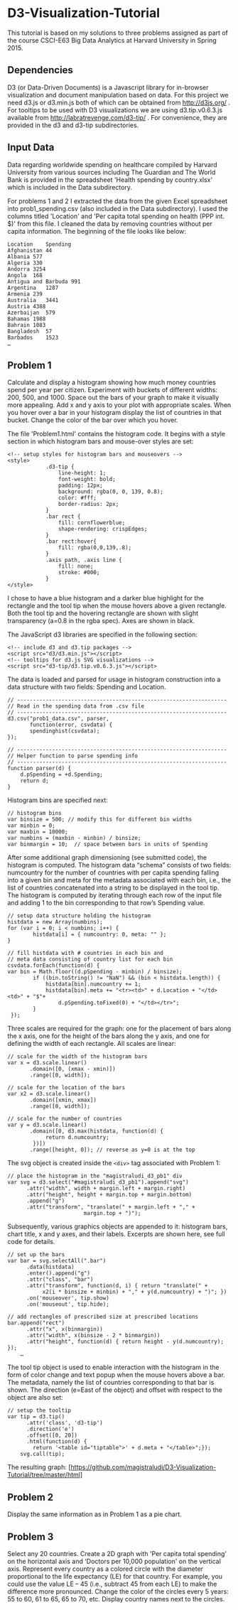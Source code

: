 # D3-Visualization-Tutorial
This tutorial is based on my solutions to three problems assigned as part of the course CSCI-E63 Big Data Analytics at Harvard University in Spring 2015.

##  Dependencies
D3 (or Data-Driven Documents)  is a Javascript library for in-browser visualization and document manipulation based on data. For this project we need d3.js or d3.min.js both of which can be obtained from http://d3js.org/ . 
For tooltips to be used with D3 visualizations we are using d3.tip.v0.6.3.js available from http://labratrevenge.com/d3-tip/ .
For convenience, they are provided in the d3 and d3-tip subdirectories.

## Input Data
Data regarding worldwide spending on healthcare compiled by Harvard University from various sources including The Guardian and The World Bank is provided in the spreadsheet 'Health spending by country.xlsx' which is included in the Data subdirectory.

For problems 1 and 2 I extracted the data from the given Excel spreadsheet into prob1_spending.csv (also included in the Data subdirectory). I used the columns titled 'Location' and 'Per capita total spending on health (PPP int. $)' from this file. I cleaned the data by removing countries without per capita information. The beginning of the file looks like below:

```
Location	Spending
Afghanistan	44
Albania	577
Algeria	330
Andorra	3254
Angola	168
Antigua and Barbuda	991
Argentina	1287
Armenia	239
Australia	3441
Austria	4388
Azerbaijan	579
Bahamas	1988
Bahrain	1083
Bangladesh	57
Barbados	1523
…
```
## Problem 1
Calculate and display a histogram showing how much money countries spend per year per citizen. Experiment with buckets of different widths: 200, 500, and 1000. Space out the bars of your graph to make it visually more appealing. Add x and y axis to your plot with appropriate scales. When you hover over a bar in your histogram display the list of countries in that bucket. Change the color of the bar over which you hover.

The file 'Problem1.html' contains the histogram code. It begins with a style section in which histogram bars and mouse-over styles are set:
```
<!-- setup styles for histogram bars and mouseovers -->
<style>
            .d3-tip {
                line-height: 1;
                font-weight: bold;
                padding: 12px;
                background: rgba(0, 0, 139, 0.8);
                color: #fff;
                border-radius: 2px;
            }
            .bar rect {
                fill: cornflowerblue;
                shape-rendering: crispEdges;
            }
            .bar rect:hover{
                fill: rgba(0,0,139,.8);
            }
            .axis path, .axis line {
                fill: none;
                stroke: #000;
            }
</style>
```
I chose to have a blue histogram and a darker blue highlight for the rectangle and the tool tip when the mouse hovers above a given rectangle. Both the tool tip and the hovering rectangle are shown with slight transparency (a=0.8 in the rgba spec). Axes are shown in black.

The JavaScript d3 libraries are specified in the following section:
```
<!-- include d3 and d3.tip packages -->
<script src="d3/d3.min.js"></script>
<!-- tooltips for d3.js SVG visualizations -->
<script src="d3-tip/d3.tip.v0.6.3.js"></script> 
```
The data is loaded and parsed for usage in histogram construction into a data structure with two fields: Spending and Location.

```
// ------------------------------------------------------------------
// Read in the spending data from .csv file 
// ------------------------------------------------------------------
d3.csv("prob1_data.csv", parser,
       function(error, csvdata) {
       spendinghist(csvdata);
}); 

// ------------------------------------------------------------------
// Helper function to parse spending info
// ------------------------------------------------------------------
function parser(d) {
    d.pSpending = +d.Spending;
    return d;
}
```
Histogram bins are specified next:

```
// histogram bins 
var binsize = 500; // modify this for different bin widths
var minbin = 0;
var maxbin = 10000;
var numbins = (maxbin - minbin) / binsize;
var binmargin = 10;  // space between bars in units of Spending 
```
After some additional graph dimensioning (see submitted code), the histogram is computed. The histogram data “schema” consists of two fields:  numcountry  for the number of countries with per capita spending falling into a given bin and  meta for the metadata associated with each bin, i.e., the list of countries concatenated into a string to be displayed in the tool tip. The histogram is computed by iterating through each row of the input file and adding 1 to the bin corresponding to that row’s Spending value.

```
// setup data structure holding the histogram
histdata = new Array(numbins);
for (var i = 0; i < numbins; i++) {
		histdata[i] = { numcountry: 0, meta: "" };
}

// fill histdata with # countries in each bin and
// meta data consisting of country list for each bin
csvdata.forEach(function(d) {
var bin = Math.floor((d.pSpending - minbin) / binsize);
		if ((bin.toString() != "NaN") && (bin < histdata.length)) {
			histdata[bin].numcountry += 1;
			histdata[bin].meta += "<tr><td>" + d.Location +	"</td><td>" + "$"+
				d.pSpending.toFixed(0) + "</td></tr>";
		}
 }); 
```
Three scales are required for the graph: one for the placement of bars along the x axis, one for the height of the bars along the y axis, and one for defining the width of each rectangle. All scales are linear:

```
// scale for the width of the histogram bars
var x = d3.scale.linear()
	   .domain([0, (xmax - xmin)])
	   .range([0, width]);

// scale for the location of the bars
var x2 = d3.scale.linear()
	   .domain([xmin, xmax])
	   .range([0, width]);
	
// scale for the number of countries
var y = d3.scale.linear()
	   .domain([0, d3.max(histdata, function(d) { 
			return d.numcountry; 
		})])
	   .range([height, 0]); // reverse as y=0 is at the top
```
The svg object is created inside the ```<div>``` tag associated with Problem 1: 
```
// place the histogram in the "magistraludi_d3_pb1" div
var svg = d3.select("#magistraludi_d3_pb1").append("svg")
	  .attr("width", width + margin.left + margin.right)
	  .attr("height", height + margin.top + margin.bottom)
	  .append("g")
	  .attr("transform", "translate(" + margin.left + "," + 
						margin.top + ")"); 
```
Subsequently, various graphics objects are appended to it: histogram bars, chart title, x and y axes, and their labels. Excerpts are shown here, see full code for details.
```
// set up the bars
var bar = svg.selectAll(".bar")
	  .data(histdata)
	  .enter().append("g")
	  .attr("class", "bar")
	  .attr("transform", function(d, i) { return "translate(" + 
	       x2(i * binsize + minbin) + "," + y(d.numcountry) + ")"; })
	  .on('mouseover', tip.show)
	  .on('mouseout', tip.hide);

// add rectangles of prescribed size at prescribed locations
bar.append("rect")
	  .attr("x", x(binmargin))
	  .attr("width", x(binsize - 2 * binmargin))
	  .attr("height", function(d) { return height - y(d.numcountry); }); 
    …
```
The tool tip object is used to enable interaction with the histogram in the form of color change and text popup when the mouse hovers above a bar. The metadata, namely the list of countries corresponding to that bar is shown. The direction (e=East of the object) and  offset with respect to the object are also set:

```
// setup the tooltip
var tip = d3.tip()
      .attr('class', 'd3-tip')
      .direction('e')
      .offset([0, 20])
      .html(function(d) {
        return '<table id="tiptable">' + d.meta + "</table>";});
    svg.call(tip);
```
The resulting graph:
[https://github.com/magistraludi/D3-Visualization-Tutorial/tree/master/html]

## Problem 2 
Display the same information as in Problem 1 as a pie chart.

## Problem 3
Select any 20 countries. Create a 2D graph with 'Per capita total spending' on the horizontal axis and 'Doctors per 10,000 population' on the vertical axis. Represent every country as a colored circle with the diameter proportional to the life expectancy (LE) for that country. For example, you could use the value LE – 45 (i.e., subtract 45 from each LE) to make the difference more pronounced.  Change the color of the circles every 5 years: 55 to 60, 61 to 65, 65 to 70, etc. Display country names next to the circles. 
